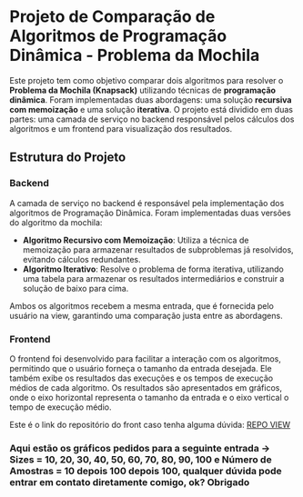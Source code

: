 # Projeto de Comparação de Algoritmos de Programação Dinâmica - Problema da Mochila

Este projeto tem como objetivo comparar dois algoritmos para resolver o **Problema da Mochila (Knapsack)** utilizando técnicas de **programação dinâmica**. Foram implementadas duas abordagens: uma solução **recursiva com memoização** e uma solução **iterativa**. O projeto está dividido em duas partes: uma camada de serviço no backend responsável pelos cálculos dos algoritmos e um frontend para visualização dos resultados.

## Estrutura do Projeto

### Backend
A camada de serviço no backend é responsável pela implementação dos algoritmos de Programação Dinâmica. Foram implementadas duas versões do algoritmo da mochila:
- **Algoritmo Recursivo com Memoização**: Utiliza a técnica de memoização para armazenar resultados de subproblemas já resolvidos, evitando cálculos redundantes.
- **Algoritmo Iterativo**: Resolve o problema de forma iterativa, utilizando uma tabela para armazenar os resultados intermediários e construir a solução de baixo para cima.

Ambos os algoritmos recebem a mesma entrada, que é fornecida pelo usuário na view, garantindo uma comparação justa entre as abordagens.

### Frontend
O frontend foi desenvolvido para facilitar a interação com os algoritmos, permitindo que o usuário forneça o tamanho da entrada desejada. Ele também exibe os resultados das execuções e os tempos de execução médios de cada algoritmo. Os resultados são apresentados em gráficos, onde o eixo horizontal representa o tamanho da entrada e o eixo vertical o tempo de execução médio.

Este é o link do repositório do front caso tenha alguma dúvida: [REPO VIEW](https://github.com/devruchoa/dynamic-programming-view)

### Aqui estão os gráficos pedidos para a seguinte entrada -> Sizes = 10, 20, 30, 40, 50, 60, 70, 80, 90, 100 e Número de Amostras = 10 depois 100 depois 100, qualquer dúvida pode entrar em contato diretamente comigo, ok? Obrigado
